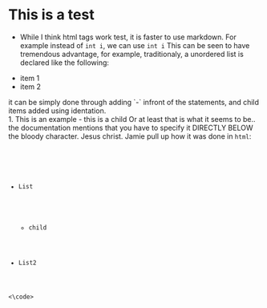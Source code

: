 # This is a test
- While I think html tags work <bold>test</bold>, it is faster to use markdown. For example instead of <code>int i</code>, we can use `int i`
This can be seen to have tremendous advantage, for example, traditionaly, a unordered list is declared like the following:
<ul>
  <li>item 1</li>
  <li>item 2</li>
</ul>
it can be simply done through adding `-` infront of the statements, and child items added using identation. <br>
1. This is an example
   - this is a child
Or at least that is what it seems to be.. the documentation mentions that you have to specify it <bold>DIRECTLY BELOW</bold> the bloody <emphasis>character</emphasis>. Jesus christ.
Jamie pull up how it was done in <code>html</code>:<br><br>

<code>
  <ul>
    <li>List</li>
      <ul>
        <li>child</li>
      </ul>
    <li>List2</li>
  </ul>
<\code>


